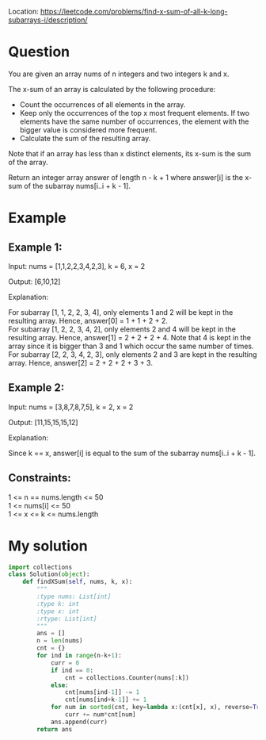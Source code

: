 Location: https://leetcode.com/problems/find-x-sum-of-all-k-long-subarrays-i/description/
# Question
You are given an array nums of n integers and two integers k and x.

The x-sum of an array is calculated by the following procedure:

- Count the occurrences of all elements in the array.
- Keep only the occurrences of the top x most frequent elements. If two elements have the same number of occurrences, the element with the bigger value is considered more frequent.
- Calculate the sum of the resulting array.

Note that if an array has less than x distinct elements, its x-sum is the sum of the array.

Return an integer array answer of length n - k + 1 where answer[i] is the x-sum of the subarray nums[i..i + k - 1].

 
# Example

## Example 1:

Input: nums = [1,1,2,2,3,4,2,3], k = 6, x = 2

Output: [6,10,12]

Explanation:

For subarray [1, 1, 2, 2, 3, 4], only elements 1 and 2 will be kept in the resulting array. Hence, answer[0] = 1 + 1 + 2 + 2.\
For subarray [1, 2, 2, 3, 4, 2], only elements 2 and 4 will be kept in the resulting array. Hence, answer[1] = 2 + 2 + 2 + 4. Note that 4 is kept in the array since it is bigger than 3 and 1 which occur the same number of times.\
For subarray [2, 2, 3, 4, 2, 3], only elements 2 and 3 are kept in the resulting array. Hence, answer[2] = 2 + 2 + 2 + 3 + 3.

## Example 2:

Input: nums = [3,8,7,8,7,5], k = 2, x = 2

Output: [11,15,15,15,12]

Explanation:

Since k == x, answer[i] is equal to the sum of the subarray nums[i..i + k - 1].

## Constraints:

1 <= n == nums.length <= 50\
1 <= nums[i] <= 50\
1 <= x <= k <= nums.length
 

# My solution 
```python
import collections
class Solution(object):
    def findXSum(self, nums, k, x):
        """
        :type nums: List[int]
        :type k: int
        :type x: int
        :rtype: List[int]
        """
        ans = []
        n = len(nums)
        cnt = {}
        for ind in range(n-k+1):
            curr = 0
            if ind == 0:
                cnt = collections.Counter(nums[:k])
            else:
                cnt[nums[ind-1]] -= 1
                cnt[nums[ind+k-1]] += 1
            for num in sorted(cnt, key=lambda x:(cnt[x], x), reverse=True)[:x]:
                curr += num*cnt[num]
            ans.append(curr)
        return ans
```

